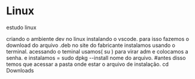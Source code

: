 # Linux
estudo linux

criando o ambiente dev no linux instalando o vscode. para isso fazemos o download do arquivo .deb no site do fabricante instalamos usando o terminal.
acessando o teminal usamos( su ) para virar adm e colocamos a senha.
e instalamos = sudo dpkg --install nome do arquivo. #antes disso temos que acessar a pasta onde estar o arquivo de instalação. cd Downloads
